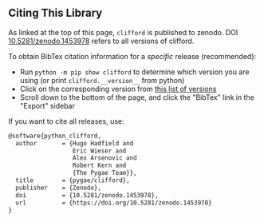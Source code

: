 Citing This Library
-------------------

As linked at the top of this page, `clifford` is published to zenodo.
DOI [10.5281/zenodo.1453978](https://doi.org/10.5281/zenodo.1453978) refers to all versions of clifford.


To obtain BibTex citation information for a _specific_ release (recommended):

* Run `python -m pip show clifford` to determine which version you are using (or print `clifford.__version__` from python)
* Click on the corresponding version from [this list of versions](https://zenodo.org/search?page=1&size=20&q=conceptrecid:1453978&sort=-version&all_versions=True)
* Scroll down to the bottom of the page, and click the "BibTex" link in the "Export" sidebar

If you want to cite all releases, use:
```tex
@software{python_clifford,
  author       = {Hugo Hadfield and
                  Eric Wieser and
                  Alex Arsenovic and
                  Robert Kern and
                  {The Pygae Team}},
  title        = {pygae/clifford},
  publisher    = {Zenodo},
  doi          = {10.5281/zenodo.1453978},
  url          = {https://doi.org/10.5281/zenodo.1453978}
}
```
